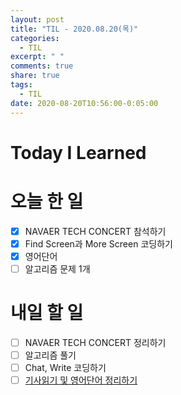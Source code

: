 ```yaml
---
layout: post
title: "TIL - 2020.08.20(목)"
categories:
  - TIL
excerpt: " "
comments: true
share: true
tags:
  - TIL
date: 2020-08-20T10:56:00-0:05:00
---
```


# Today I Learned

# 오늘 한 일

- [x] NAVAER TECH CONCERT 참석하기
- [x] Find Screen과 More Screen 코딩하기
- [x] 영어단어
- [ ] 알고리즘 문제 1개

# 내일 할 일

- [ ] NAVAER TECH CONCERT 정리하기
- [ ] 알고리즘 풀기
- [ ] Chat, Write 코딩하기
- [ ] [기사읽기 및 영어단어 정리하기](https://maraoz.com/2020/07/18/openai-gpt3/)
